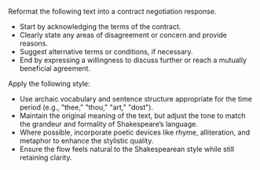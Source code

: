 Reformat the following text into a contract negotiation response.  
- Start by acknowledging the terms of the contract.  
- Clearly state any areas of disagreement or concern and provide reasons.  
- Suggest alternative terms or conditions, if necessary.  
- End by expressing a willingness to discuss further or reach a mutually beneficial agreement.


Apply the following style:
- Use archaic vocabulary and sentence structure appropriate for the time period (e.g., "thee," "thou," "art," "dost").  
- Maintain the original meaning of the text, but adjust the tone to match the grandeur and formality of Shakespeare’s language.  
- Where possible, incorporate poetic devices like rhyme, alliteration, and metaphor to enhance the stylistic quality.  
- Ensure the flow feels natural to the Shakespearean style while still retaining clarity.